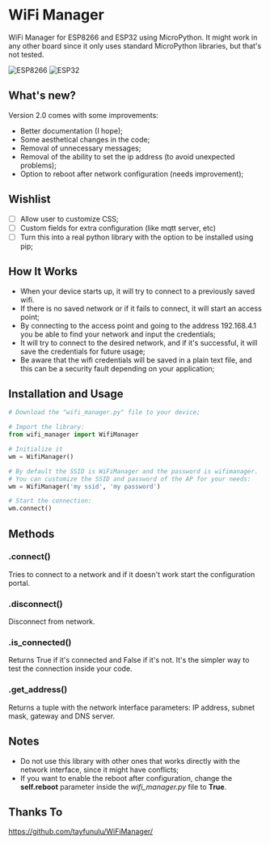 # WiFi Manager

WiFi Manager for ESP8266 and ESP32 using MicroPython. It might work in any other board since it only uses standard MicroPython libraries, but that's not tested.

![ESP8266](https://img.shields.io/badge/ESP-8266-000000.svg?longCache=true&style=flat&colorA=CC101F)
![ESP32](https://img.shields.io/badge/ESP-32-000000.svg?longCache=true&style=flat&colorA=CC101F)

## What's new?

Version 2.0 comes with some improvements:
- Better documentation (I hope);
- Some aesthetical changes in the code;
- Removal of unnecessary messages;
- Removal of the ability to set the ip address (to avoid unexpected problems);
- Option to reboot after network configuration (needs improvement);

## Wishlist

- [ ] Allow user to customize CSS;
- [ ] Custom fields for extra configuration (like mqtt server, etc)
- [ ] Turn this into a real python library with the option to be installed using pip;

## How It Works

- When your device starts up, it will try to connect to a previously saved wifi.
- If there is no saved network or if it fails to connect, it will start an access point;
- By connecting to the access point and going to the address 192.168.4.1 you be able to find your network and input the credentials;
- It will try to connect to the desired network, and if it's successful, it will save the credentials for future usage;
- Be aware that the wifi credentials will be saved in a plain text file, and this can be a security fault depending on your application;

## Installation and Usage

```python
# Download the "wifi_manager.py" file to your device;

# Import the library:
from wifi_manager import WifiManager

# Initialize it
wm = WifiManager()

# By default the SSID is WiFiManager and the password is wifimanager.
# You can customize the SSID and password of the AP for your needs:
wm = WifiManager('my ssid', 'my password')

# Start the connection:
wm.connect()
```

## Methods

### .connect()

Tries to connect to a network and if it doesn't work start the configuration portal.

### .disconnect()

Disconnect from network.

### .is_connected()

Returns True if it's connected and False if it's not. It's the simpler way to test the connection inside your code.

### .get_address()

Returns a tuple with the network interface parameters: IP address, subnet mask, gateway and DNS server.

## Notes

- Do not use this library with other ones that works directly with the network interface, since it might have conflicts;
- If you want to enable the reboot after configuration, change the **self.reboot** parameter inside the *wifi_manager.py* file to **True**.

## Thanks To

https://github.com/tayfunulu/WiFiManager/
